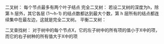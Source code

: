 二叉树：
    每个节点最多有两个叶子结点
完全二叉树：
    若设二叉树的深度为h，除第 h 层外，其它各层 (1～h-1) 的结点数都达到最大个数，第 h 层所有的结点都连续集中在最左边，这就是完全二叉树。
平衡二叉树：
    
二叉查找树：
    对于树中的每个节点X，它的左子树中的所有项的值小于X中的项，而它的右子树种的所有值大于X中的项
    
        